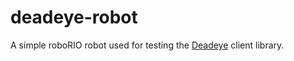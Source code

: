 # deadeye-robot

A simple roboRIO robot used for testing the [Deadeye](https://github.com/strykeforce/deadeye) client library.